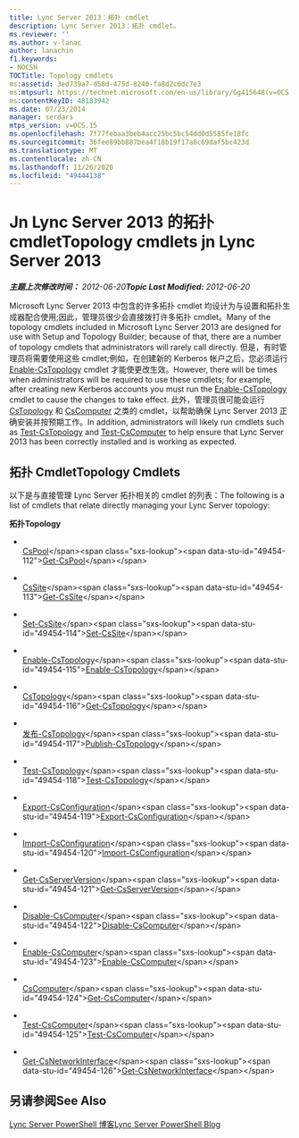```yaml
---
title: Lync Server 2013：拓扑 cmdlet
description: Lync Server 2013：拓扑 cmdlet。
ms.reviewer: ''
ms.author: v-lanac
author: lanachin
f1.keywords:
- NOCSH
TOCTitle: Topology cmdlets
ms:assetid: 3ed739a7-d58d-475d-8240-fa8d2c6dc7e3
ms:mtpsurl: https://technet.microsoft.com/en-us/library/Gg415648(v=OCS.15)
ms:contentKeyID: 48183942
ms.date: 07/23/2014
manager: serdars
mtps_version: v=OCS.15
ms.openlocfilehash: 7f77febaa3beb4acc25bc5bc54dd0d5585fe18fc
ms.sourcegitcommit: 36fee89bb887bea4f18b19f17a8c69daf5bc423d
ms.translationtype: MT
ms.contentlocale: zh-CN
ms.lasthandoff: 11/26/2020
ms.locfileid: "49444138"
---
```

# <a name="topology-cmdlets-jn-lync-server-2013"></a><span data-ttu-id="49454-103">Jn Lync Server 2013 的拓扑 cmdlet</span><span class="sxs-lookup"><span data-stu-id="49454-103">Topology cmdlets jn Lync Server 2013</span></span>

<div data-xmlns="http://www.w3.org/1999/xhtml">

<div class="topic" data-xmlns="http://www.w3.org/1999/xhtml" data-msxsl="urn:schemas-microsoft-com:xslt" data-cs="https://msdn.microsoft.com/">

<div data-asp="https://msdn2.microsoft.com/asp">



</div>

<div id="mainSection">

<div id="mainBody"><span data-ttu-id="49454-104">

<span> </span></span><span class="sxs-lookup"><span data-stu-id="49454-104">

<span> </span></span></span>

<span data-ttu-id="49454-105">_**主题上次修改时间：** 2012-06-20_</span><span class="sxs-lookup"><span data-stu-id="49454-105">_**Topic Last Modified:** 2012-06-20_</span></span>

<span data-ttu-id="49454-106">Microsoft Lync Server 2013 中包含的许多拓扑 cmdlet 均设计为与设置和拓扑生成器配合使用;因此，管理员很少会直接拨打许多拓扑 cmdlet。</span><span class="sxs-lookup"><span data-stu-id="49454-106">Many of the topology cmdlets included in Microsoft Lync Server 2013 are designed for use with Setup and Topology Builder; because of that, there are a number of topology cmdlets that administrators will rarely call directly.</span></span> <span data-ttu-id="49454-107">但是，有时管理员将需要使用这些 cmdlet;例如，在创建新的 Kerberos 帐户之后，您必须运行 [Enable-CsTopology](https://technet.microsoft.com/library/Gg398398(v=OCS.15)) cmdlet 才能使更改生效。</span><span class="sxs-lookup"><span data-stu-id="49454-107">However, there will be times when administrators will be required to use these cmdlets; for example, after creating new Kerberos accounts you must run the [Enable-CsTopology](https://technet.microsoft.com/library/Gg398398(v=OCS.15)) cmdlet to cause the changes to take effect.</span></span> <span data-ttu-id="49454-108">此外，管理员很可能会运行 [CsTopology](https://technet.microsoft.com/library/Gg398127(v=OCS.15)) 和 [CsComputer](https://technet.microsoft.com/library/Gg398162(v=OCS.15)) 之类的 cmdlet，以帮助确保 Lync Server 2013 正确安装并按预期工作。</span><span class="sxs-lookup"><span data-stu-id="49454-108">In addition, administrators will likely run cmdlets such as [Test-CsTopology](https://technet.microsoft.com/library/Gg398127(v=OCS.15)) and [Test-CsComputer](https://technet.microsoft.com/library/Gg398162(v=OCS.15)) to help ensure that Lync Server 2013 has been correctly installed and is working as expected.</span></span>

<div>

## <a name="topology-cmdlets"></a><span data-ttu-id="49454-109">拓扑 Cmdlet</span><span class="sxs-lookup"><span data-stu-id="49454-109">Topology Cmdlets</span></span>

<span data-ttu-id="49454-110">以下是与直接管理 Lync Server 拓扑相关的 cmdlet 的列表：</span><span class="sxs-lookup"><span data-stu-id="49454-110">The following is a list of cmdlets that relate directly managing your Lync Server topology:</span></span>

<span data-ttu-id="49454-111">**拓扑**</span><span class="sxs-lookup"><span data-stu-id="49454-111">**Topology**</span></span>

  - <span></span>  
    <span data-ttu-id="49454-112">[CsPool](https://technet.microsoft.com/library/Gg398992(v=OCS.15))</span><span class="sxs-lookup"><span data-stu-id="49454-112">[Get-CsPool](https://technet.microsoft.com/library/Gg398992(v=OCS.15))</span></span>

<!-- end list -->

  - <span></span>  
    <span data-ttu-id="49454-113">[CsSite](https://technet.microsoft.com/library/Gg398185(v=OCS.15))</span><span class="sxs-lookup"><span data-stu-id="49454-113">[Get-CsSite](https://technet.microsoft.com/library/Gg398185(v=OCS.15))</span></span>

  - <span></span>  
    <span data-ttu-id="49454-114">[Set-CsSite](https://technet.microsoft.com/library/Gg413023(v=OCS.15))</span><span class="sxs-lookup"><span data-stu-id="49454-114">[Set-CsSite](https://technet.microsoft.com/library/Gg413023(v=OCS.15))</span></span>

<!-- end list -->

  - <span></span>  
    <span data-ttu-id="49454-115">[Enable-CsTopology](https://technet.microsoft.com/library/Gg398398(v=OCS.15))</span><span class="sxs-lookup"><span data-stu-id="49454-115">[Enable-CsTopology](https://technet.microsoft.com/library/Gg398398(v=OCS.15))</span></span>

  - <span></span>  
    <span data-ttu-id="49454-116">[CsTopology](https://technet.microsoft.com/library/Gg412824(v=OCS.15))</span><span class="sxs-lookup"><span data-stu-id="49454-116">[Get-CsTopology](https://technet.microsoft.com/library/Gg412824(v=OCS.15))</span></span>

  - <span></span>  
    <span data-ttu-id="49454-117">[发布-CsTopology](https://technet.microsoft.com/library/Gg398953(v=OCS.15))</span><span class="sxs-lookup"><span data-stu-id="49454-117">[Publish-CsTopology](https://technet.microsoft.com/library/Gg398953(v=OCS.15))</span></span>

  - <span></span>  
    <span data-ttu-id="49454-118">[Test-CsTopology](https://technet.microsoft.com/library/Gg398127(v=OCS.15))</span><span class="sxs-lookup"><span data-stu-id="49454-118">[Test-CsTopology](https://technet.microsoft.com/library/Gg398127(v=OCS.15))</span></span>

<!-- end list -->

  - <span></span>  
    <span data-ttu-id="49454-119">[Export-CsConfiguration](https://technet.microsoft.com/library/Gg398627(v=OCS.15))</span><span class="sxs-lookup"><span data-stu-id="49454-119">[Export-CsConfiguration](https://technet.microsoft.com/library/Gg398627(v=OCS.15))</span></span>

  - <span></span>  
    <span data-ttu-id="49454-120">[Import-CsConfiguration](https://technet.microsoft.com/library/Gg398800(v=OCS.15))</span><span class="sxs-lookup"><span data-stu-id="49454-120">[Import-CsConfiguration](https://technet.microsoft.com/library/Gg398800(v=OCS.15))</span></span>

<!-- end list -->

  - <span></span>  
    <span data-ttu-id="49454-121">[Get-CsServerVersion](https://technet.microsoft.com/library/Gg398470(v=OCS.15))</span><span class="sxs-lookup"><span data-stu-id="49454-121">[Get-CsServerVersion](https://technet.microsoft.com/library/Gg398470(v=OCS.15))</span></span>

<!-- end list -->

  - <span></span>  
    <span data-ttu-id="49454-122">[Disable-CsComputer](https://technet.microsoft.com/library/Gg399023(v=OCS.15))</span><span class="sxs-lookup"><span data-stu-id="49454-122">[Disable-CsComputer](https://technet.microsoft.com/library/Gg399023(v=OCS.15))</span></span>

  - <span></span>  
    <span data-ttu-id="49454-123">[Enable-CsComputer](https://technet.microsoft.com/library/Gg412815(v=OCS.15))</span><span class="sxs-lookup"><span data-stu-id="49454-123">[Enable-CsComputer](https://technet.microsoft.com/library/Gg412815(v=OCS.15))</span></span>

  - <span></span>  
    <span data-ttu-id="49454-124">[CsComputer](https://technet.microsoft.com/library/Gg425959(v=OCS.15))</span><span class="sxs-lookup"><span data-stu-id="49454-124">[Get-CsComputer](https://technet.microsoft.com/library/Gg425959(v=OCS.15))</span></span>

  - <span></span>  
    <span data-ttu-id="49454-125">[Test-CsComputer](https://technet.microsoft.com/library/Gg398162(v=OCS.15))</span><span class="sxs-lookup"><span data-stu-id="49454-125">[Test-CsComputer](https://technet.microsoft.com/library/Gg398162(v=OCS.15))</span></span>

<!-- end list -->

  - <span></span>  
    <span data-ttu-id="49454-126">[Get-CsNetworkInterface](https://technet.microsoft.com/library/Gg398121(v=OCS.15))</span><span class="sxs-lookup"><span data-stu-id="49454-126">[Get-CsNetworkInterface](https://technet.microsoft.com/library/Gg398121(v=OCS.15))</span></span>

</div>

<div>

## <a name="see-also"></a><span data-ttu-id="49454-127">另请参阅</span><span class="sxs-lookup"><span data-stu-id="49454-127">See Also</span></span>


[<span data-ttu-id="49454-128">Lync Server PowerShell 博客</span><span class="sxs-lookup"><span data-stu-id="49454-128">Lync Server PowerShell Blog</span></span>](https://go.microsoft.com/fwlink/p/?linkid=203150)  
  

<span data-ttu-id="49454-129"></div>

</div>

<span> </span>

</div>

</div>

</span><span class="sxs-lookup"><span data-stu-id="49454-129"></div>

</div>

<span> </span>

</div>

</div>

</span></span></div>

